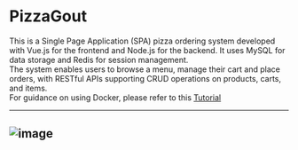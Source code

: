# PizzaGout
This is a Single Page Application (SPA) pizza ordering system developed with Vue.js for the frontend and Node.js for the backend. It uses MySQL for data storage and Redis for session management.  
The system enables users to browse a menu, manage their cart and place orders, with RESTful APIs supporting CRUD operations on products, carts, and items.  
For guidance on using Docker, please refer to this [Tutorial](https://github.com/LamSut/Play-with-Containers/tree/main/4.compose/pizza)

---
![image](https://github.com/user-attachments/assets/64e066e2-7108-44db-bec1-e4339336377f)
---

